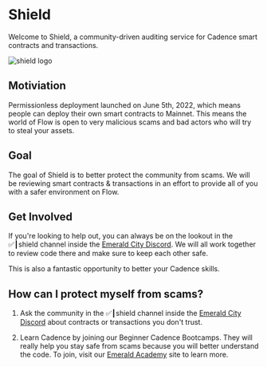 # Shield

Welcome to Shield, a community-driven auditing service for Cadence smart contracts and transactions.

<img src="https://i.imgur.com/rxKTkRe.png" alt="shield logo" />

## Motiviation

Permissionless deployment launched on June 5th, 2022, which means people can deploy their own smart contracts to Mainnet. This means the world of Flow is open to very malicious scams and bad actors who will try to steal your assets.

## Goal

The goal of Shield is to better protect the community from scams. We will be reviewing smart contracts & transactions in an effort to provide all of you with a safer environment on Flow.

## Get Involved

If you're looking to help out, you can always be on the lookout in the ✅┃shield channel inside the <a href="https://discord.gg/emeraldcity">Emerald City Discord</a>. We will all work together to review code there and make sure to keep each other safe. 

This is also a fantastic opportunity to better your Cadence skills.

## How can I protect myself from scams?

1. Ask the community in the ✅┃shield channel inside the <a href="https://discord.gg/emeraldcity">Emerald City Discord</a> about contracts or transactions you don't trust.

2. Learn Cadence by joining our Beginner Cadence Bootcamps. They will really help you stay safe from scams because you will better understand the code. To join, visit our <a href="https://academy.ecdao.org/">Emerald Academy</a> site to learn more.
